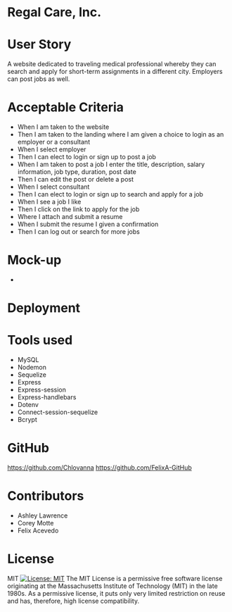 # Regal Care, Inc.

# User Story

A website dedicated to traveling medical professional whereby they can search and apply for short-term assignments in a different city. Employers can post jobs as well.

# Acceptable Criteria

- When I am taken to the website
- Then I am taken to the landing where I am given a choice to login as an employer or a consultant
- When I select employer
- Then I can elect to login or sign up to post a job
- When I am taken to post a job I enter the title, description, salary information, job type, duration, post date
- Then I can edit the post or delete a post
- When I select consultant
- Then I can elect to login or sign up to search and apply for a job
- When I see a job I like
- Then I click on the link to apply for the job
- Where I attach and submit a resume
- When I submit the resume I given a confirmation
- Then I can log out or search for more jobs

# Mock-up

-

# Deployment

# Tools used

- MySQL
- Nodemon
- Sequelize
- Express
- Express-session
- Express-handlebars
- Dotenv
- Connect-session-sequelize
- Bcrypt

# GitHub

https://github.com/Chlovanna
https://github.com/FelixA-GitHub

# Contributors

- Ashley Lawrence
- Corey Motte
- Felix Acevedo

# License

MIT
[![License: MIT](https://img.shields.io/badge/License-MIT-yellow.svg)](https://opensource.org/licenses/MIT)
The MIT License is a permissive free software license originating at the Massachusetts Institute of Technology (MIT) in the late 1980s. As a permissive license, it puts only very limited restriction on reuse and has, therefore, high license compatibility.
